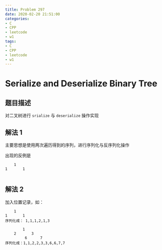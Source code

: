 ```yaml
---
title: Problem 297
date: 2020-02-20 21:51:00
categories:
- C
- CPP
- leetcode
- w1
tags:
- C
- CPP
- leetcode
- w1
---
```


# Serialize and Deserialize Binary Tree

## 题目描述

对二叉树进行 `srialize` 与 `deserialize` 操作实现

## 解法 1

主要思想是使用两次遍历得到的序列，进行序列化与反序列化操作

出现的反例是

```
    1
1       1
```

```c++
```

## 解法 2

加入位置记录，如：
```
    1
1       1
序列化成： 1,1,1,2,1,3

        1
    2       3
         6      7
序列化成：1,1,2,2,3,3,6,6,7,7
```